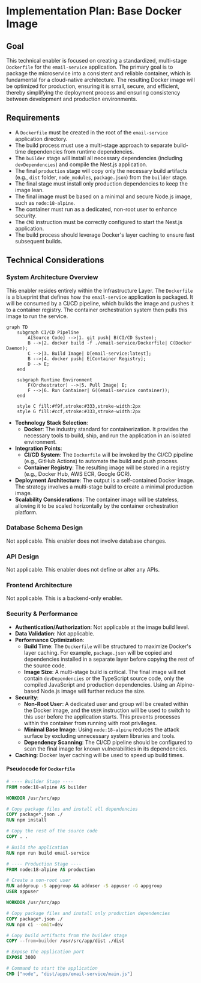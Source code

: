 # Implementation Plan: Base Docker Image

## Goal

This technical enabler is focused on creating a standardized, multi-stage `Dockerfile` for the `email-service` application. The primary goal is to package the microservice into a consistent and reliable container, which is fundamental for a cloud-native architecture. The resulting Docker image will be optimized for production, ensuring it is small, secure, and efficient, thereby simplifying the deployment process and ensuring consistency between development and production environments.

## Requirements

- A `Dockerfile` must be created in the root of the `email-service` application directory.
- The build process must use a multi-stage approach to separate build-time dependencies from runtime dependencies.
- The `builder` stage will install all necessary dependencies (including `devDependencies`) and compile the Nest.js application.
- The final `production` stage will copy only the necessary build artifacts (e.g., `dist` folder, `node_modules`, `package.json`) from the `builder` stage.
- The final stage must install only production dependencies to keep the image lean.
- The final image must be based on a minimal and secure Node.js image, such as `node:18-alpine`.
- The container must run as a dedicated, non-root user to enhance security.
- The `CMD` instruction must be correctly configured to start the Nest.js application.
- The build process should leverage Docker's layer caching to ensure fast subsequent builds.

## Technical Considerations

### System Architecture Overview

This enabler resides entirely within the Infrastructure Layer. The `Dockerfile` is a blueprint that defines how the `email-service` application is packaged. It will be consumed by a CI/CD pipeline, which builds the image and pushes it to a container registry. The container orchestration system then pulls this image to run the service.

```mermaid
graph TD
    subgraph CI/CD Pipeline
        A[Source Code] -->|1. git push| B(CI/CD System);
        B -->|2. docker build -f ./email-service/Dockerfile| C(Docker Daemon);
        C -->|3. Build Image| D[email-service:latest];
        B -->|4. docker push| E[Container Registry];
        D --> E;
    end

    subgraph Runtime Environment
        F(Orchestrator) -->|5. Pull Image| E;
        F -->|6. Run Container| G((email-service container));
    end

    style C fill:#f9f,stroke:#333,stroke-width:2px
    style G fill:#ccf,stroke:#333,stroke-width:2px
```

- **Technology Stack Selection**:
  - **Docker**: The industry standard for containerization. It provides the necessary tools to build, ship, and run the application in an isolated environment.
- **Integration Points**:
  - **CI/CD System**: The `Dockerfile` will be invoked by the CI/CD pipeline (e.g., GitHub Actions) to automate the build and push process.
  - **Container Registry**: The resulting image will be stored in a registry (e.g., Docker Hub, AWS ECR, Google GCR).
- **Deployment Architecture**: The output is a self-contained Docker image. The strategy involves a multi-stage build to create a minimal production image.
- **Scalability Considerations**: The container image will be stateless, allowing it to be scaled horizontally by the container orchestration platform.

### Database Schema Design

Not applicable. This enabler does not involve database changes.

### API Design

Not applicable. This enabler does not define or alter any APIs.

### Frontend Architecture

Not applicable. This is a backend-only enabler.

### Security & Performance

- **Authentication/Authorization**: Not applicable at the image build level.
- **Data Validation**: Not applicable.
- **Performance Optimization**:
  - **Build Time**: The `Dockerfile` will be structured to maximize Docker's layer caching. For example, `package.json` will be copied and dependencies installed in a separate layer before copying the rest of the source code.
  - **Image Size**: A multi-stage build is critical. The final image will not contain `devDependencies` or the TypeScript source code, only the compiled JavaScript and production dependencies. Using an Alpine-based Node.js image will further reduce the size.
- **Security**:
  - **Non-Root User**: A dedicated user and group will be created within the Docker image, and the `USER` instruction will be used to switch to this user before the application starts. This prevents processes within the container from running with root privileges.
  - **Minimal Base Image**: Using `node:18-alpine` reduces the attack surface by excluding unnecessary system libraries and tools.
  - **Dependency Scanning**: The CI/CD pipeline should be configured to scan the final image for known vulnerabilities in its dependencies.
- **Caching**: Docker layer caching will be used to speed up build times.

#### Pseudocode for `Dockerfile`

```dockerfile
# ---- Builder Stage ----
FROM node:18-alpine AS builder

WORKDIR /usr/src/app

# Copy package files and install all dependencies
COPY package*.json ./
RUN npm install

# Copy the rest of the source code
COPY . .

# Build the application
RUN npm run build email-service

# ---- Production Stage ----
FROM node:18-alpine AS production

# Create a non-root user
RUN addgroup -S appgroup && adduser -S appuser -G appgroup
USER appuser

WORKDIR /usr/src/app

# Copy package files and install only production dependencies
COPY package*.json ./
RUN npm ci --omit=dev

# Copy build artifacts from the builder stage
COPY --from=builder /usr/src/app/dist ./dist

# Expose the application port
EXPOSE 3000

# Command to start the application
CMD ["node", "dist/apps/email-service/main.js"]
```
